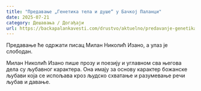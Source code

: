 ```yaml
---
title: "Предавање „Генетика тела и душе“ у Бачкој Паланци"
date: 2025-07-21
category: Дешавања / Догађаји
url: https://backapalankavesti.com/drustvo/aktuelno/predavanje-genetika-tela-i-duse-u-backoj-palanci/
---
```


Предавање ће одржати писац Милан Николић Изано, а улаз је слободан.

Милан Николић Изано пише прозу и поезију и углавном сва његова дела су љубавног карактера. Она имају за основу карактер божанске љубави која се испољава кроз људско схватање и разумевање речи љубав и давање.
